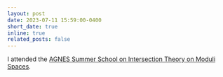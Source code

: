 ```yaml
---
layout: post
date: 2023-07-11 15:59:00-0400
short_date: true
inline: true
related_posts: false
---
```


I attended the [AGNES Summer School on Intersection Theory on Moduli Spaces](https://sites.google.com/site/agneshomepage/brown-2023-agnes-summer-school).
